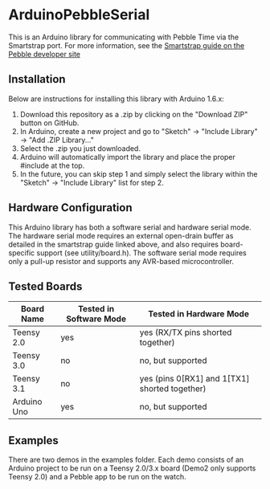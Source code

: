 # ArduinoPebbleSerial

This is an Arduino library for communicating with Pebble Time via the Smartstrap port. For more
information, see the
[Smartstrap guide on the Pebble developer site](https://developer.getpebble.com/guides/hardware/)

## Installation ##

Below are instructions for installing this library with Arduino 1.6.x:
1. Download this repository as a .zip by clicking on the "Download ZIP" button on GitHub.
2. In Arduino, create a new project and go to "Sketch" -> "Include Library" -> "Add .ZIP Library..."
3. Select the .zip you just downloaded.
4. Arduino will automatically import the library and place the proper #include at the top.
5. In the future, you can skip step 1 and simply select the library within the "Sketch" ->
"Include Library" list for step 2.

## Hardware Configuration

This Arduino library has both a software serial and hardware serial mode. The hardware serial mode
requires an external open-drain buffer as detailed in the smartstrap guide linked above, and also
requires board-specific support (see utility/board.h). The software serial mode requires only
a pull-up resistor and supports any AVR-based microcontroller.

## Tested Boards ##

| Board Name      | Tested in Software Mode | Tested in Hardware Mode                       |
| --------------- | ----------------------- | --------------------------------------------- |
| Teensy 2.0      | yes                     | yes (RX/TX pins shorted together)             |
| Teensy 3.0      | no                      | no, but supported                             |
| Teensy 3.1      | no                      | yes (pins 0[RX1] and 1[TX1] shorted together) |
| Arduino Uno     | yes                     | no, but supported                             |

## Examples ##

There are two demos in the examples folder. Each demo consists of an Arduino project to be run on a
Teensy 2.0/3.x board (Demo2 only supports Teensy 2.0) and a Pebble app to be run on the watch.
